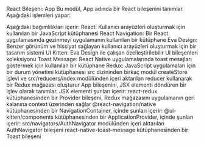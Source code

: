 React Bileşeni: App
Bu modül, App adında bir React bileşenini tanımlar. Aşağıdaki işlemleri yapar:

Aşağıdaki bağımlılıkları içerir:
React: Kullanıcı arayüzleri oluşturmak için kullanılan bir JavaScript kütüphanesi
React Navigation: Bir React uygulamasında gezinmeyi uygulamanın kullanılan bir kütüphane
Eva Design: Benzer görünüm ve hissiyat sağlayan kullanıcı arayüzleri oluşturmak için bir tasarım sistemi
UI Kitten: Eva Design ile çalışan özelleştirilebilir UI bileşenleri koleksiyonu
Toast Message: React Native uygulamalarında toast mesajları göstermek için kullanılan bir kütüphane
Redux: JavaScript uygulamaları için bir durum yönetimi kütüphanesi
src dizininden birkaç modül
createStore işlevi ve src/reducers/index modülünden içeri aktarılan reducer kullanarak bir Redux mağazası oluşturur
App bileşenini, JSX elementi döndüren bir işlev olarak tanımlar. JSX elementi şunları içerir:
react-redux kütüphanesinden bir Provider bileşeni, Redux mağazasını uygulamanın geri kalanına context üzerinden sağlar
@react-navigation/native kütüphanesinden bir NavigationContainer, içinde şunları içerir:
@ui-kitten/components kütüphanesinden bir ApplicationProvider, içinde şunları içerir:
src/navigators/AuthNavigator modülünden içeri aktarılan AuthNavigator bileşeni
react-native-toast-message kütüphanesinden bir Toast bileşeni

